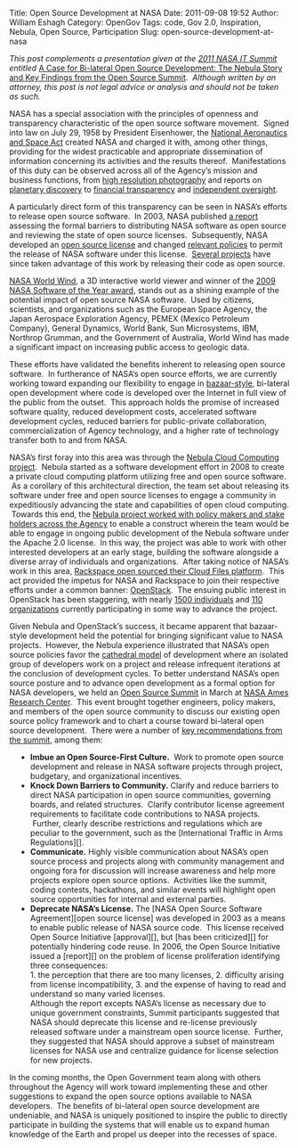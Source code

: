 Title: Open Source Development at NASA
Date: 2011-09-08 19:52
Author: William Eshagh
Category: OpenGov
Tags: code, Gov 2.0, Inspiration, Nebula, Open Source, Participation
Slug: open-source-development-at-nasa

<div>

*This post complements a presentation given at the [2011 NASA IT
Summit][] entitled* [A Case for Bi-lateral Open Source Development: The
Nebula Story and Key Findings from the Open Source Summit][].  *Although
written by an attorney, this post is not legal advice or analysis and
should not be taken as such.*

</div>

<div style="margin-top: 1em;">

NASA has a special association with the principles of openness and
transparency characteristic of the open source software movement.
 Signed into law on July 29, 1958 by President Eisenhower, the [National
Aeronautics and Space Act][] created NASA and charged it with, among
other things, providing for the widest practicable and appropriate
dissemination of information concerning its activities and the results
thereof.  Manifestations of this duty can be observed across all of the
Agency’s mission and business functions, from [high resolution
photography][] and reports on [planetary discovery][] to [financial
transparency][] and [independent oversight][].

</div>

<div style="margin-top: 1em;">

A particularly direct form of this transparency can be seen in NASA’s
efforts to release open source software.  In 2003, NASA published [a
report][] assessing the formal barriers to distributing NASA software as
open source and reviewing the state of open source licenses.
 Subsequently, NASA developed an [open source license][] and changed
[relevant policies][] to permit the release of NASA software under this
license.  [Several projects][] have since taken advantage of this work
by releasing their code as open source.

</div>

<div style="margin-top: 1em;">

[NASA World Wind][], a 3D interactive world viewer and winner of the
[2009 NASA Software of the Year award][], stands out as a shining
example of the potential impact of open source NASA software.  Used by
citizens, scientists, and organizations such as the European Space
Agency, the Japan Aerospace Exploration Agency, PEMEX (Mexico Petroleum
Company), General Dynamics, World Bank, Sun Microsystems, IBM, Northrop
Grumman, and the Government of Australia, World Wind has made a
significant impact on increasing public access to geologic data.

</div>

<div style="margin-top: 1em;">

These efforts have validated the benefits inherent to releasing open
source software.  In furtherance of NASA’s open source efforts, we are
currently working toward expanding our flexibility to engage in
[bazaar-style][], bi-lateral open development where code is developed
over the Internet in full view of the public from the outset.  This
approach holds the promise of increased software quality, reduced
development costs, accelerated software development cycles, reduced
barriers for public-private collaboration, commercialization of Agency
technology, and a higher rate of technology transfer both to and from
NASA.

</div>

<div style="margin-top: 1em;">

NASA’s first foray into this area was through the [Nebula Cloud
Computing project][].  Nebula started as a software development effort
in 2008 to create a private cloud computing platform utilizing free and
open source software.  As a corollary of this architectural direction,
the team set about releasing its software under free and open source
licenses to engage a community in expeditiously advancing the state and
capabilities of open cloud computing.  Towards this end, the [Nebula
project worked with policy makers and stake holders across the Agency][]
to enable a construct wherein the team would be able to engage in
ongoing public development of the Nebula software under the Apache 2.0
license.  In this way, the project was able to work with other
interested developers at an early stage, building the software alongside
a diverse array of individuals and organizations.  After taking notice
of NASA’s work in this area, [Rackspace open sourced their Cloud Files
platform][].  This act provided the impetus for NASA and Rackspace to
join their respective efforts under a common banner: [OpenStack][].  The
ensuing public interest in OpenStack has been staggering, with nearly
[1500 individuals][] and [110 organizations][] currently participating
in some way to advance the project.

</div>

<div style="margin-top: 1em;">

Given Nebula and OpenStack’s success, it became apparent that
bazaar-style development held the potential for bringing significant
value to NASA projects.  However, the Nebula experience illustrated that
NASA’s open source policies favor the [cathedral model][bazaar-style] of
development where an isolated group of developers work on a project and
release infrequent iterations at the conclusion of development cycles.
To better understand NASA’s open source posture and to advance open
development as a formal option for NASA developers, we held an [Open
Source Summit][] in March at [NASA Ames Research Center][].  This event
brought together engineers, policy makers, and members of the open
source community to discuss our existing open source policy framework
and to chart a course toward bi-lateral open source development.  There
were a number of [key recommendations from the summit][], among them:

</div>

<div style="margin-left: 1em;">

<ul>
<li>
<span style="font-weight: bold;">Imbue an Open Source-First
Culture.</span>  Work to promote open source development and release in
NASA software projects through project, budgetary, and organizational
incentives.
</li>
<li>
<span style="font-weight: bold;">Knock Down Barriers to
Community.</span> Clarify and reduce barriers to direct NASA
participation in open source communities, governing boards, and related
structures.  Clarify contributor license agreement requirements to
facilitate code contributions to NASA projects.  Further, clearly
describe restrictions and regulations which are peculiar to the
government, such as the [International Traffic in Arms Regulations][].
</li>
<li>
<span style="font-weight: bold;">Communicate.</span> Highly visible
communication about NASA’s open source process and projects along with
community management and ongoing fora for discussion will increase
awareness and help more projects explore open source options.
 Activities like the summit, coding contests, hackathons, and similar
events will highlight open source opportunities for internal and
external parties.
</li>
<li>
<span style="font-weight: bold;">Deprecate NASA’s License.</span> The
[NASA Open Source Software Agreement][open source license] was developed
in 2003 as a means to enable public release of NASA source code.  This
license received Open Source Initiative [approval][], but [has been
criticized][] for potentially hindering code reuse. In 2006, the Open
Source Initiative issued a [report][] on the problem of license
proliferation identifying three consequences:
</li>
1.  the perception that there are too many licenses,
2.  difficulty arising from license incompatibility,
3.  and the expense of having to read and understand so many varied
    licenses.

<li style="list-style-type: none;">
Although the report excepts NASA’s license as necessary due to unique
government constraints, Summit participants suggested that NASA should
deprecate this license and re-license previously released software under
a mainstream open source license.  Further, they suggested that NASA
should approve a subset of mainstream licenses for NASA use and
centralize guidance for license selection for new projects.
</li>
</ul>

</div>

<div style="margin-bottom: 2em;">

In the coming months, the Open Government team along with others
throughout the Agency will work toward implementing these and other
suggestions to expand the open source options available to NASA
developers.  The benefits of bi-lateral open source development are
undeniable, and NASA is uniquely positioned to inspire the public to
directly participate in building the systems that will enable us to
expand human knowledge of the Earth and propel us deeper into the
recesses of space.

</div>

  [2011 NASA IT Summit]: http://www.nasa.gov/offices/ocio/itsummit/
  [A Case for Bi-lateral Open Source Development: The Nebula Story and
  Key Findings from the Open Source Summit]: http://open.nasa.gov/william/open-source-presentation
  [National Aeronautics and Space Act]: http://www.nasa.gov/offices/ogc/about/space_act1.html
  [high resolution photography]: http://www.nasa.gov/multimedia/imagegallery/iotd.html
  [planetary discovery]: http://kepler.nasa.gov/Mission/discoveries/
  [financial transparency]: http://www.nasa.gov/offices/ocfo/budget/fin_rpts.html
  [independent oversight]: http://oig.nasa.gov/audits/reports/FY11/index.html
  [a report]: http://ntrs.nasa.gov/archive/nasa/casi.ntrs.nasa.gov/20030054432_2003061119.pdf
  [open source license]: http://ti.arc.nasa.gov/opensource/nosa/
  [relevant policies]: http://nodis3.gsfc.nasa.gov/displayDir.cfm?t=NPR&c=2210&s=1C
  [Several projects]: http://ti.arc.nasa.gov/opensource/projects/
  [NASA World Wind]: http://worldwind.arc.nasa.gov/java/
  [2009 NASA Software of the Year award]: http://www.nasa.gov/offices/oce/icb/winners/soy/2009_soy.html
  [bazaar-style]: http://catb.org/~esr/writings/homesteading/cathedral-bazaar/
  [Nebula Cloud Computing project]: http://nebula.nasa.gov/
  [Nebula project worked with policy makers and stake holders across the
  Agency]: http://nodis3.gsfc.nasa.gov/NRW_Docs/NRW_2210-35_.pdf
  [Rackspace open sourced their Cloud Files platform]: http://www.openstack.org/blog/2010/07/introducing-openstack/
  [OpenStack]: http://www.openstack.org/
  [1500 individuals]: http://www.openstack.org/community/
  [110 organizations]: http://www.openstack.org/community/companies/
  [Open Source Summit]: http://www.nasa.gov/open/source/
  [NASA Ames Research Center]: http://www.nasa.gov/centers/ames/home/index.html
  [key recommendations from the summit]: http://www.slideshare.net/skytland/nasa-open-source-proceedings
  [International Traffic in Arms Regulations]: http://www.pmddtc.state.gov/regulations_laws/itar_official.html
  [approval]: http://www.opensource.org/licenses/NASA-1.3
  [has been criticized]: http://www.gnu.org/licenses/license-list.html#NASA
  [report]: http://www.opensource.org/proliferation-report
